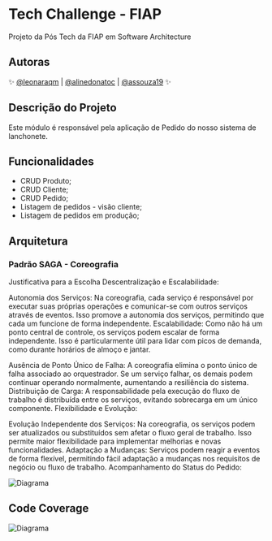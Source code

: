 
# Tech Challenge - FIAP
Projeto da Pós Tech da FIAP em Software Architecture

## Autoras

✨ [@leonaraqm](https://github.com/leonara) | [@alinedonatoc](https://github.com/alinedonatoc) | [@assouza19](https://github.com/assouza19) ✨

## Descrição do Projeto
Este módulo é responsável pela aplicação de Pedido do nosso sistema de lanchonete.

## Funcionalidades

- CRUD Produto;
- CRUD Cliente;
- CRUD Pedido;
- Listagem de pedidos - visão cliente;
- Listagem de pedidos em produção;

## Arquitetura

### Padrão SAGA - Coreografia
Justificativa para a Escolha
Descentralização e Escalabilidade:

Autonomia dos Serviços: Na coreografia, cada serviço é responsável por executar suas próprias operações e comunicar-se com outros serviços através de eventos. Isso promove a autonomia dos serviços, permitindo que cada um funcione de forma independente.
Escalabilidade: Como não há um ponto central de controle, os serviços podem escalar de forma independente. Isso é particularmente útil para lidar com picos de demanda, como durante horários de almoço e jantar.

Ausência de Ponto Único de Falha: A coreografia elimina o ponto único de falha associado ao orquestrador. Se um serviço falhar, os demais podem continuar operando normalmente, aumentando a resiliência do sistema.
Distribuição de Carga: A responsabilidade pela execução do fluxo de trabalho é distribuída entre os serviços, evitando sobrecarga em um único componente.
Flexibilidade e Evolução:

Evolução Independente dos Serviços: Na coreografia, os serviços podem ser atualizados ou substituídos sem afetar o fluxo geral de trabalho. Isso permite maior flexibilidade para implementar melhorias e novas funcionalidades.
Adaptação a Mudanças: Serviços podem reagir a eventos de forma flexível, permitindo fácil adaptação a mudanças nos requisitos de negócio ou fluxo de trabalho.
Acompanhamento do Status do Pedido:

  
![Diagrama](https://iili.io/JiJntae.md.png)

## Code Coverage
![Diagrama](https://iili.io/JiHOW7t.md.png)
